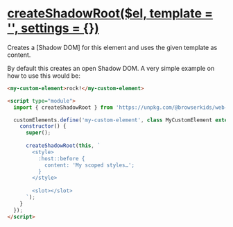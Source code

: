 # [createShadowRoot($el, template = '', settings = {})](../src/createShadowRoot.js)  
Creates a [Shadow DOM] for this element and uses the given template as content.

By default this creates an open Shadow DOM. A very simple example on how to use this would be:

```html
<my-custom-element>rock!</my-custom-element>

<script type="module">
  import { createShadowRoot } from 'https://unpkg.com/@browserkids/web-components';

  customElements.define('my-custom-element', class MyCustomElement extends HTMLElement {
    constructor() {
      super();
        
      createShadowRoot(this, `
        <style>
          :host::before {
            content: 'My scoped styles…';
          }
        </style>
        
        <slot></slot>
      `);
    }
  });
</script>
```



